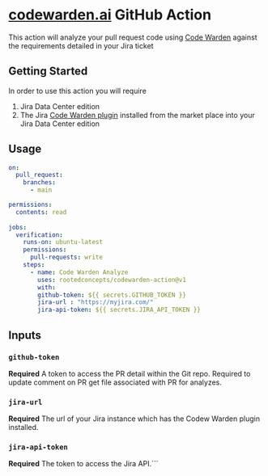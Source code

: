 # [codewarden.ai](https://codewarden.ai) GitHub Action

This action will analyze your pull request code using [Code Warden](https://codewarden.ai) against the requirements detailed in your Jira ticket


## Getting Started

In order to use this action you will require

1. Jira Data Center edition
2. The Jira [Code Warden plugin](https://marketplace.atlassian.com/) installed from the market place into your Jira Data Center edition


## Usage

```yaml
on:
  pull_request:
    branches:
      - main

permissions:
  contents: read
 
jobs:
  verification:
    runs-on: ubuntu-latest
    permissions:
      pull-requests: write
    steps:
      - name: Code Warden Analyze
        uses: rootedconcepts/codewarden-action@v1
        with:
        github-token: ${{ secrets.GITHUB_TOKEN }}
        jira-url : "https://myjira.com/"
        jira-api-token: ${{ secrets.JIRA_API_TOKEN }}
```

## Inputs   

### `github-token`

**Required** A token to access the PR detail within the Git repo. Required to update comment on PR get file associated with PR for analyzes.

### `jira-url`

**Required** The url of your Jira instance which has the Codew Warden plugin installed.

### `jira-api-token`

**Required** The token to access the Jira API.```
